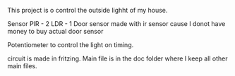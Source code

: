 This project is o control the outside lighht of my house.

Sensor
	PIR - 2
	LDR - 1
	Door sensor made with ir sensor
	cause I donot have money to buy actual door sensor


Potentiometer to control the light on timing.



circuit is made in fritzing.
Main file is in the doc folder where I keep all other main files.
